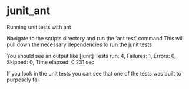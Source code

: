 # junit_ant
Running unit tests with ant

Navigate to the scripts directory and run the 'ant test' command
This will pull down the necessary dependencies to run the junit tests

You should see an output like
[junit] Tests run: 4, Failures: 1, Errors: 0, Skipped: 0, Time elapsed: 0.231 sec

If you look in the unit tests you can see that one of the tests was built to purposely fail
